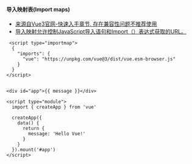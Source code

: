 #### 导入映射表(Import maps)
- [来源自Vue3官网-快速入手章节. 存在兼容性问题不推荐使用](https://cn.vuejs.org/guide/quick-start.html#using-vue-from-cdn)
- [导入映射允许控制JavaScript导入语句和Import（）表达式获取的URL。](https://caniuse.com/import-maps)



```
 <script type="importmap">
  {
    "imports": {
      "vue": "https://unpkg.com/vue@3/dist/vue.esm-browser.js"
    }
  }
</script>
 
```
```
<div id="app">{{ message }}</div>

<script type="module">
  import { createApp } from 'vue'

  createApp({
    data() {
      return {
        message: 'Hello Vue!'
      }
    }
  }).mount('#app')
</script>

```
